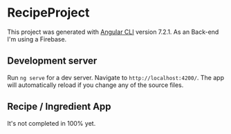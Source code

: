 # RecipeProject

This project was generated with [Angular CLI](https://github.com/angular/angular-cli) version 7.2.1.
As an Back-end I'm using a Firebase.

## Development server

Run `ng serve` for a dev server. Navigate to `http://localhost:4200/`. The app will automatically reload if you change any of the source files.

## Recipe / Ingredient App

It's not completed in 100% yet.

